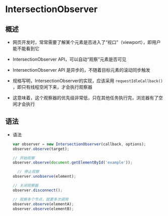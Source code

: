 # IntersectionObserver

## 概述

+ 网页开发时，常常需要了解某个元素是否进入了“视口”（viewport），即用户能不能看到它

+ IntersectionObserver API，可以自动“观察”元素是否可见

+ IntersectionObserver API 是异步的，不随着目标元素的滚动同步触发
+ 规格写明，IntersectionObserver的实现，应该采用 `requestIdleCallback()` ，即只有线程空闲下来，才会执行观察器
+ 这意味着，这个观察器的优先级非常低，只在其他任务执行完，浏览器有了空闲才会执行

## 语法

+ 语法

  ```js
  var observer = new IntersectionObserver(callback, options);
  observer.observe(target);
  ```

  ```js
  // 开始观察
  observer.observe(document.getElementById('example'));

    // 停止观察
  observer.unobserve(element);

  // 关闭观察器
  observer.disconnect();
  ```

  ```js
  // 观察多个节点，就要多次调用
  observer.observe(elementA);
  observer.observe(elementB);
  ```




